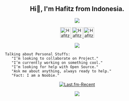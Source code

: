 <h2 align="center">Hi👋, I'm Hafitz from Indonesia.</h2>

<p align="center">
<a href="https://youtu.be/iG1gPLOceCQ">
  <img src="https://raw.githubusercontent.com/breakdowns/breakdowns/master/ShrineOfMalice.png"/>
</p>

<p align="center">
  <a href="https://www.instagram.com/hafitzsetya_21">
  <img alt="Hafitz's Instagram" width="35px" src="https://image.flaticon.com/icons/svg/2111/2111421.svg" />
</a>
<a href="https://t.me/hafitzXD">
  <img alt="Hafitz's Telegram" width="35px" src="https://image.flaticon.com/icons/svg/2111/2111673.svg" />
</a>
<a href="https://discordapp.com/users/455173359924412434">
  <img alt=Hafitz's Discord" width="35px" src="https://image.flaticon.com/icons/svg/2111/2111310.svg" />
</a>
</p>
<p align="center">
<a href="https://breakdowns.github.io/"> <img src="https://img.shields.io/website?label=%20&style=for-the-badge&up_color=black&up_message=breakdowns.github.io&url=https%3A%2F%2Fbreakdowns.github.io"/></a></p>

```
  Talking about Personal Stuffs:
     "I’m looking to collaborate on Project."
     "I’m currently working on something cool."
     "I’m looking for help with Open Source."
     "Ask me about anything, always ready to help."
     "Fact: I am a Noobie."
```

<p align="center">
  <a href="https://www.last.fm/user/Hafitz"> <img src="https://lastfm-recently-played.vercel.app/api?user=Hafitz&count=3&width=490" alt="Last.fm-Recent" /></a>
</p>

<p align="center"><a href="https://github.com/breakdowns"><img src="https://github-readme-stats.vercel.app/api?username=breakdowns&&show_icons=true&line_height=27&count_private=true&title_color=ffffff&text_color=c9cacc&icon_color=2bbc8a&bg_color=1d1f21"></a></p>
